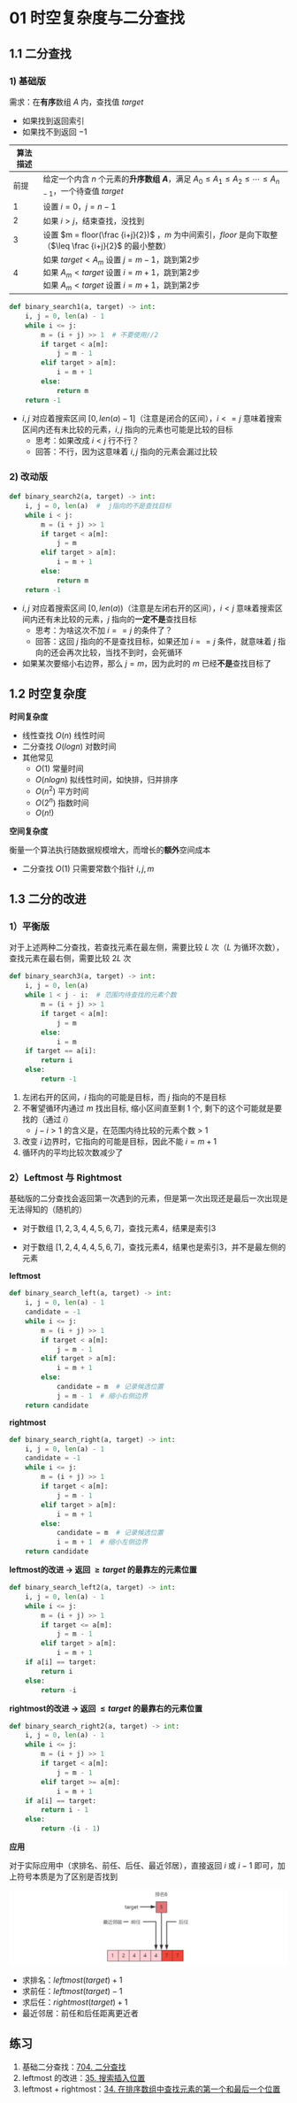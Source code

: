 # 01 时空复杂度与二分查找

## 1.1 二分查找

### 1) 基础版

需求：在**有序**数组 $A$ 内，查找值 $target$

* 如果找到返回索引
* 如果找不到返回 $-1$

| 算法描述 |                                                              |
| -------- | :----------------------------------------------------------- |
| 前提     | 给定一个内含 $n$ 个元素的**升序数组 $A$**，满足 $A_{0}\leq A_{1}\leq A_{2}\leq \cdots \leq A_{n-1}$，一个待查值 $target$ |
| 1        | 设置 $i=0$，$j=n-1$                                          |
| 2        | 如果 $i \gt j$，结束查找，没找到                             |
| 3        | 设置 $m = floor(\frac {i+j}{2})$ ，$m$ 为中间索引，$floor$ 是向下取整（$\leq \frac {i+j}{2}$ 的最小整数） |
| 4        | 如果 $target < A_{m}$ 设置 $j = m - 1$，跳到第2步<br />如果 $A_{m} < target$ 设置 $i = m + 1$，跳到第2步<br />如果 $A_{m} < target$ 设置 $i = m + 1$，跳到第2步 |

```python
def binary_search1(a, target) -> int:
    i, j = 0, len(a) - 1
    while i <= j:
        m = (i + j) >> 1  # 不要使用//2
        if target < a[m]:
            j = m - 1
        elif target > a[m]:
            i = m + 1
        else:
            return m
    return -1
```

* $i,j$ 对应着搜索区间 $[0,len(a)-1]$（注意是闭合的区间），$i<=j$ 意味着搜索区间内还有未比较的元素，$i,j$ 指向的元素也可能是比较的目标
  * 思考：如果改成 $i<j$ 行不行？
  * 回答：不行，因为这意味着 $i,j$ 指向的元素会漏过比较

### 2) 改动版

```python
def binary_search2(a, target) -> int:
    i, j = 0, len(a)  #  j指向的不是查找目标
    while i < j:
        m = (i + j) >> 1
        if target < a[m]:
            j = m
        elif target > a[m]:
            i = m + 1
        else:
            return m
    return -1
```

* $i,j$ 对应着搜索区间 $[0,len(a))$（注意是左闭右开的区间），$i<j$ 意味着搜索区间内还有未比较的元素，$j$ 指向的**一定不是**查找目标
  * 思考：为啥这次不加 $i==j$ 的条件了？
  * 回答：这回 $j$ 指向的不是查找目标，如果还加 $i==j$ 条件，就意味着 $j$ 指向的还会再次比较，当找不到时，会死循环
* 如果某次要缩小右边界，那么 $j=m$，因为此时的 $m$ 已经**不是**查找目标了



## 1.2 时空复杂度

**时间复杂度**

- 线性查找 $O(n)$  线性时间
- 二分查找 $O(logn)$  对数时间
- 其他常见
  - $O(1)$  常量时间
  - $O(nlogn)$ 拟线性时间，如快排，归并排序
  - $O(n^2)$  平方时间
  - $O(2^n)$  指数时间
  - $O(n!)$

**空间复杂度**

衡量一个算法执行随数据规模增大，而增长的**额外**空间成本

- 二分查找 $O(1)$ 只需要常数个指针 $i, j, m$



## 1.3 二分的改进

### 1）平衡版

对于上述两种二分查找，若查找元素在最左侧，需要比较 $L$ 次（$L$ 为循环次数），查找元素在最右侧，需要比较 $2L$ 次

```python
def binary_search3(a, target) -> int:
    i, j = 0, len(a)
    while 1 < j - i:  # 范围内待查找的元素个数
        m = (i + j) >> 1
        if target < a[m]:
            j = m
        else:
            i = m
    if target == a[i]:
        return i
    else:
        return -1
```

1. 左闭右开的区间，$i$ 指向的可能是目标，而 $j$ 指向的不是目标
2. 不奢望循环内通过 $m$ 找出目标, 缩小区间直至剩 1 个, 剩下的这个可能就是要找的（通过 $i$）
   * $j - i > 1$ 的含义是，在范围内待比较的元素个数 > 1
3. 改变 $i$ 边界时，它指向的可能是目标，因此不能 $i=m+1$
4. 循环内的平均比较次数减少了

### 2）Leftmost 与 Rightmost

基础版的二分查找会返回第一次遇到的元素，但是第一次出现还是最后一次出现是无法得知的（随机的）

* 对于数组 $[1, 2, 3, 4, 4, 5, 6, 7]$，查找元素4，结果是索引3

* 对于数组 $[1, 2, 4, 4, 4, 5, 6, 7]$，查找元素4，结果也是索引3，并不是最左侧的元素

**leftmost**

```python
def binary_search_left(a, target) -> int:
    i, j = 0, len(a) - 1
    candidate = -1
    while i <= j:
        m = (i + j) >> 1
        if target < a[m]:
            j = m - 1
        elif target > a[m]:
            i = m + 1
        else:
            candidate = m  # 记录候选位置
            j = m - 1  # 缩小右侧边界
    return candidate
```

**rightmost**

```python
def binary_search_right(a, target) -> int:
    i, j = 0, len(a) - 1
    candidate = -1
    while i <= j:
        m = (i + j) >> 1
        if target < a[m]:
            j = m - 1
        elif target > a[m]:
            i = m + 1
        else:
            candidate = m  # 记录候选位置
            i = m + 1  # 缩小左侧边界
    return candidate
```

**leftmost的改进 -> 返回 $\ge target$ 的最靠左的元素位置**

```python
def binary_search_left2(a, target) -> int:
    i, j = 0, len(a) - 1
    while i <= j:
        m = (i + j) >> 1
        if target <= a[m]:
            j = m - 1
        elif target > a[m]:
            i = m + 1
    if a[i] == target:
        return i
    else:
        return -i
```

**rightmost的改进 -> 返回 $\le target$ 的最靠右的元素位置**

```python
def binary_search_right2(a, target) -> int:
    i, j = 0, len(a) - 1
    while i <= j:
        m = (i + j) >> 1
        if target < a[m]:
            j = m - 1
        elif target >= a[m]:
            i = m + 1
    if a[i] == target:
        return i - 1
    else:
        return -(i - 1)
```

**应用**

对于实际应用中（求排名、前任、后任、最近邻居），直接返回 $i$ 或 $i-1$ 即可，加上符号本质是为了区别是否找到

![image-20221125174155058](./imgs/image-20221125174155058.png)

- 求排名：$leftmost(target) + 1$
- 求前任：$leftmost(target) - 1$
- 求后任：$rightmost(target)+1$
- 最近邻居：前任和后任距离更近者



## 练习

1. 基础二分查找：[704. 二分查找](https://leetcode.cn/problems/binary-search/)
2. leftmost 的改进：[35. 搜索插入位置](https://leetcode.cn/problems/search-insert-position/)
3. leftmost + rightmost：[34. 在排序数组中查找元素的第一个和最后一个位置](https://leetcode.cn/problems/find-first-and-last-position-of-element-in-sorted-array/)
